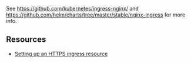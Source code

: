 See https://github.com/kubernetes/ingress-nginx/ and https://github.com/helm/charts/tree/master/stable/nginx-ingress for more info.


## Resources
- [Setting up an HTTPS ingress resource](https://docs.cert-manager.io/en/latest/tutorials/acme/quick-start/)
